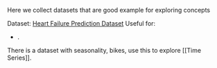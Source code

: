 Here we collect datasets that are good example for exploring concepts

Dataset: [Heart Failure Prediction Dataset](https://www.kaggle.com/datasets/fedesoriano/heart-failure-prediction)
Useful for:
- .

There is a dataset with seasonality, bikes, use this to explore [[Time Series]].